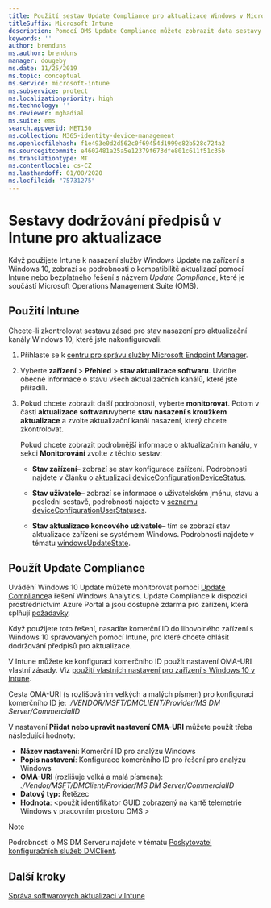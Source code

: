 ```yaml
---
title: Použití sestav Update Compliance pro aktualizace Windows v Microsoft Intune
titleSuffix: Microsoft Intune
description: Pomocí OMS Update Compliance můžete zobrazit data sestavy pro aktualizace Windows, které nasazujete v Intune.
keywords: ''
author: brenduns
ms.author: brenduns
manager: dougeby
ms.date: 11/25/2019
ms.topic: conceptual
ms.service: microsoft-intune
ms.subservice: protect
ms.localizationpriority: high
ms.technology: ''
ms.reviewer: mghadial
ms.suite: ems
search.appverid: MET150
ms.collection: M365-identity-device-management
ms.openlocfilehash: f1e493e0d2d562c0f69454d1999e82b528c724a2
ms.sourcegitcommit: e4602481a25a5e12379f673dfe801c611f51c35b
ms.translationtype: MT
ms.contentlocale: cs-CZ
ms.lasthandoff: 01/08/2020
ms.locfileid: "75731275"
---
```

# <a name="intune-compliance-reports-for-updates"></a>Sestavy dodržování předpisů v Intune pro aktualizace

Když použijete Intune k nasazení služby Windows Update na zařízení s Windows 10, zobrazí se podrobnosti o kompatibilitě aktualizací pomocí Intune nebo bezplatného řešení s názvem *Update Compliance*, které je součástí Microsoft Operations Management Suite (OMS).

## <a name="use-intune"></a>Použití Intune

Chcete-li zkontrolovat sestavu zásad pro stav nasazení pro aktualizační kanály Windows 10, které jste nakonfigurovali:

1. Přihlaste se k [centru pro správu služby Microsoft Endpoint Manager](https://go.microsoft.com/fwlink/?linkid=2109431).

2. Vyberte **zařízení** > **Přehled** > **stav aktualizace softwaru**. Uvidíte obecné informace o stavu všech aktualizačních kanálů, které jste přiřadili.

3. Pokud chcete zobrazit další podrobnosti, vyberte **monitorovat**. Potom v části **aktualizace softwaru**vyberte **stav nasazení s kroužkem aktualizace** a zvolte aktualizační kanál nasazení, který chcete zkontrolovat.

   Pokud chcete zobrazit podrobnější informace o aktualizačním kanálu, v sekci **Monitorování** zvolte z těchto sestav:

   - **Stav zařízení**– zobrazí se stav konfigurace zařízení. Podrobnosti najdete v článku o [aktualizaci deviceConfigurationDeviceStatus]( https://docs.microsoft.com/graph/api/intune-deviceconfig-deviceconfigurationdevicestatus-update?view=graph-rest-1.0).

   - **Stav uživatele**– zobrazí se informace o uživatelském jménu, stavu a poslední sestavě, podrobnosti najdete v [seznamu deviceConfigurationUserStatuses](https://docs.microsoft.com/graph/api/intune-deviceconfig-deviceconfigurationuserstatus-list?view=graph-rest-1.0).

   - **Stav aktualizace koncového uživatele**– tím se zobrazí stav aktualizace zařízení se systémem Windows. Podrobnosti najdete v tématu [windowsUpdateState](https://docs.microsoft.com/graph/api/resources/intune-shared-windowsupdatestate?view=graph-rest-beta).

## <a name="use-update-compliance"></a>Použít Update Compliance

Uvádění Windows 10 Update můžete monitorovat pomocí [Update Compliance](https://technet.microsoft.com/itpro/windows/manage/update-compliance-monitor)a řešení Windows Analytics. Update Compliance k dispozici prostřednictvím Azure Portal a jsou dostupné zdarma pro zařízení, která splňují [požadavky](https://docs.microsoft.com/windows/deployment/update/update-compliance-get-started#update-compliance-prerequisites).  

Když použijete toto řešení, nasadíte komerční ID do libovolného zařízení s Windows 10 spravovaných pomocí Intune, pro které chcete ohlásit dodržování předpisů pro aktualizace.  

V Intune můžete ke konfiguraci komerčního ID použít nastavení OMA-URI vlastní zásady. Viz [použití vlastních nastavení pro zařízení s Windows 10 v Intune](../configuration/custom-settings-windows-10.md).

Cesta OMA-URI (s rozlišováním velkých a malých písmen) pro konfiguraci komerčního ID je: *./VENDOR/MSFT/DMCLIENT/Provider/MS DM Server/CommercialID*  

V nastavení **Přidat nebo upravit nastavení OMA-URI** můžete použít třeba následující hodnoty:

- **Název nastavení**: Komerční ID pro analýzu Windows
- **Popis nastavení**: Konfigurace komerčního ID pro řešení pro analýzu Windows
- **OMA-URI** (rozlišuje velká a malá písmena): *./Vendor/MSFT/DMClient/Provider/MS DM Server/CommercialID*
- **Datový typ:** Řetězec
- **Hodnota**: \<použít identifikátor GUID zobrazený na kartě telemetrie Windows v pracovním prostoru OMS >

> [!NOTE]
> Podrobnosti o MS DM Serveru najdete v tématu [Poskytovatel konfiguračních služeb DMClient]( https://docs.microsoft.com/windows/client-management/mdm/dmclient-csp).

## <a name="next-steps"></a>Další kroky

[Správa softwarových aktualizací v Intune](windows-update-for-business-configure.md)

